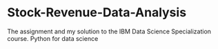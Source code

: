 # Stock-Revenue-Data-Analysis

The assignment and my solution to the IBM Data Science Specialization course. Python for data science
